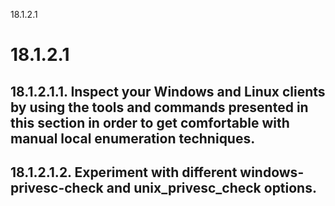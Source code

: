 18.1.2.1

# 18.1.2.1
## 18.1.2.1.1. Inspect your Windows and Linux clients by using the tools and commands presented in this section in order to get comfortable with manual local enumeration techniques.
## 18.1.2.1.2. Experiment with different windows-privesc-check and unix_privesc_check options.